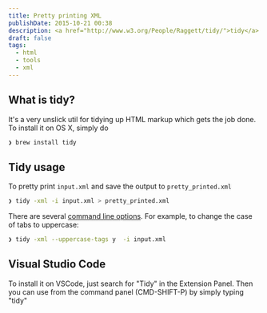 ```yaml
---
title: Pretty printing XML
publishDate: 2015-10-21 00:38
description: <a href="http://www.w3.org/People/Raggett/tidy/">tidy</a> is a command line tool for formatting XML and HTML. Also available as a <a href="http://www.html-tidy.org/">Visual Studio Code Extension</a>
draft: false
tags:
  - html
  - tools
  - xml
---
```


## What is tidy?

It's a very unslick util for tidying up HTML markup which gets the job done. To install it on OS X, simply do

```bash
❯ brew install tidy

```

## Tidy usage

To pretty print `input.xml` and save the output to `pretty_printed.xml`

```bash
❯ tidy -xml -i input.xml > pretty_printed.xml

```

There are several [command line options](http://tidy.sourceforge.net/docs/quickref.html#break-before-br). For example, to change the case of tabs to uppercase:

```bash
❯ tidy -xml --uppercase-tags y  -i input.xml

```

## Visual Studio Code

To install it on VSCode, just search for "Tidy" in the Extension Panel. Then you can use from the command panel (CMD-SHIFT-P) by simply typing "tidy"

